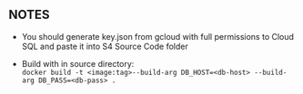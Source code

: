 ## NOTES
- You should generate key.json from gcloud with full permissions to Cloud SQL and paste it into S4 Source Code folder

- Build with in source directory:  
    `docker build -t <image:tag>--build-arg DB_HOST=<db-host> --build-arg DB_PASS=<db-pass> .`